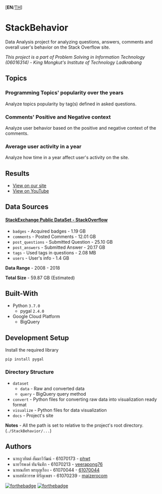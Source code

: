 [**EN**/[TH](https://github.com/phwt/StackBehavior/blob/master/README.md)]

# StackBehavior
Data Analysis project for analyzing questions, answers, comments and overall user's behavior on the Stack Overflow site.

*This project is a part of Problem Solving in Information Technology (06016314) - King Mongkut's Institute of Technology Ladkrabang*

## Topics
### Programming Topics' popularity over the years
Analyze topics popularity by tag(s) defined in asked questions.

### Comments' Positive and Negative context
Analyze user behavior based on the positive and negative context of the comments.

### Average user activity in a year
Analyze how time in a year affect user's activity on the site.

## Results
* [View on our site](https://phwt.github.io/StackBehavior/)
* [View on YouTube](https://www.youtube.com/watch?v=0eT0Aw0En2s)

## Data Sources
#### [StackExchange Public DataSet - StackOverflow](https://archive.org/download/stackexchange)
* `badges` - Acquired badges  - 1.19 GB
* `comments` - Posted Comments - 12.01 GB
* `post_questions` - Submitted Question - 25.10 GB
* `post_answers` - Submitted Answer - 20.17 GB
* `tags` - Used tags in questions - 2.08 MB
* `users` - User's info - 1.4 GB

**Data Range** - 2008 - 2018

**Total Size** - 59.87 GB (Estimated)

## Built-With
* Python `3.7.0`
    * pygal `2.4.0`
* Google Cloud Platform
    * BigQuery
    
## Development Setup
Install the required library

    pip install pygal
    
### Directory Structure
* `dataset`
  * `data` - Raw and converted data
  * `query` - BigQuery query method
* `convert` - Python files for converting raw data into visualization ready format
* `visualize` - Python files for data visualization
* `docs` - Project's site

**Notes** - All the path is set to relative to the project's root directory. (`./StackBehavior/...`)

## Authors
* นายภูวทิตต์ สัมมาวิวัฒน์ - 61070173 - [phwt](https://github.com/phwt)
* นายวีรพงศ์ ทันจันทึก - 61070213 - [veerapong76](https://github.com/veerapong76)
* นายณภัทร พรบุญเรือง - 61070044 - [61070044](https://github.com/61070044)
* นายสหัสวรรษ หิรัญเพชร - 61070239 - [maizerocom](https://github.com/maizerocom)

[![forthebadge](https://forthebadge.com/images/badges/made-with-python.svg)](https://forthebadge.com)
[![forthebadge](https://forthebadge.com/images/badges/built-with-love.svg)](https://forthebadge.com) 
